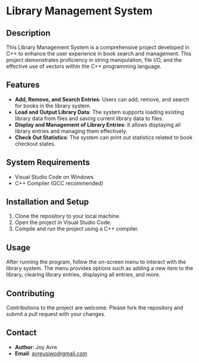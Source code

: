 # Library Management System 

## Description
This Library Management System is a comprehensive project developed in C++ to enhance the user experience in book search and management. This project demonstrates proficiency in string manipulation, file I/O, and the effective use of vectors within the C++ programming language.

## Features
- **Add, Remove, and Search Entries**: Users can add, remove, and search for books in the library system.
- **Load and Output Library Data**: The system supports loading existing library data from files and saving current library data to files.
- **Display and Management of Library Entries**: It allows displaying all library entries and managing them effectively.
- **Check Out Statistics**: The system can print out statistics related to book checkout states.

## System Requirements
- Visual Studio Code on Windows
- C++ Compiler (GCC recommended)

## Installation and Setup
1. Clone the repository to your local machine.
2. Open the project in Visual Studio Code.
3. Compile and run the project using a C++ compiler.

## Usage
After running the program, follow the on-screen menu to interact with the library system. The menu provides options such as adding a new item to the library, clearing library entries, displaying all entries, and more.

## Contributing
Contributions to the project are welcome. Please fork the repository and submit a pull request with your changes.


## Contact
- **Author**: Joy Avre
- **Email**: avreusiwo@gmail.com
